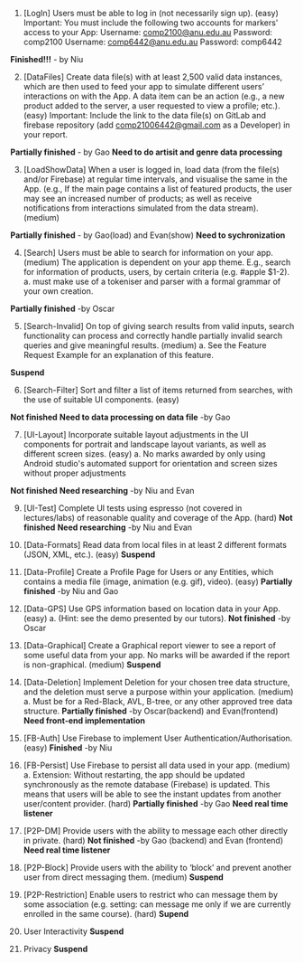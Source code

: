 1. [LogIn] Users must be able to log in (not necessarily sign up). (easy)
Important: You must include the following two accounts for markers' access to your App:
Username: comp2100@anu.edu.au Password: comp2100
Username: comp6442@anu.edu.au Password: comp6442

**Finished!!!** - by Niu

2. [DataFiles] Create data file(s) with at least 2,500 valid data instances, which are then used to feed your app to
simulate different users’ interactions on with the App. A data item can be an action (e.g., a new product
added to the server, a user requested to view a profile; etc.). (easy)
Important: Include the link to the data file(s) on GitLab and firebase repository (add
comp21006442@gmail.com as a Developer) in your report.

**Partially finished** - by Gao
**Need to do artisit and genre data processing**

3. [LoadShowData] When a user is logged in, load data (from the file(s) and/or Firebase) at regular time intervals,
and visualise the same in the App. (e.g., If the main page contains a list of featured products, the user may see
an increased number of products; as well as receive notifications from interactions simulated from the data
stream). (medium)

**Partially finished** - by Gao(load) and Evan(show)
**Need to sychronization**

4. [Search] Users must be able to search for information on your app. (medium)
The application is dependent on your app theme. E.g., search for information of products, users, by certain
criteria (e.g. #apple $1-2).
a. must make use of a tokeniser and parser with a formal grammar of your own creation.

**Partially finished** -by Oscar

5. [Search-Invalid] On top of giving search results from valid inputs, search functionality can process and
correctly handle partially invalid search queries and give meaningful results. (medium)
a. See the Feature Request Example for an explanation of this feature.

**Suspend** 

6. [Search-Filter] Sort and filter a list of items returned from searches, with the use of suitable UI components.
(easy)

**Not finished** 
**Need to data processing on data file** -by Gao

7. [UI-Layout] Incorporate suitable layout adjustments in the UI components for portrait and landscape layout variants, as well as different screen sizes. (easy) a. No marks awarded by only using Android studio's automated support for orientation and screen sizes without proper adjustments

**Not finished** 
**Need researching** -by Niu and Evan


9. [UI-Test] Complete UI tests using espresso (not covered in lectures/labs) of reasonable quality and coverage of the App. (hard)
**Not finished**
**Need researching** -by Niu and Evan


10. [Data-Formats] Read data from local files in at least 2 different formats (JSON, XML, etc.). (easy)
**Suspend**


11. [Data-Profile] Create a Profile Page for Users or any Entities, which contains a media file (image, animation (e.g. gif), video). (easy)
**Partially finished** -by Niu and Gao

12. [Data-GPS] Use GPS information based on location data in your App. (easy) a. (Hint: see the demo presented by our tutors).
**Not finished** -by Oscar

13. [Data-Graphical] Create a Graphical report viewer to see a report of some useful data from your app. No marks will be awarded if the report is non-graphical. (medium)
**Suspend**

14. [Data-Deletion] Implement Deletion for your chosen tree data structure, and the deletion must serve a purpose within your application. (medium) a. Must be for a Red-Black, AVL, B-tree, or any other approved tree data structure.
**Partially finished** -by Oscar(backend) and Evan(frontend)
**Need front-end implementation**

15. [FB-Auth] Use Firebase to implement User Authentication/Authorisation. (easy)
**Finished** -by Niu

16. [FB-Persist] Use Firebase to persist all data used in your app. (medium) a. Extension: Without restarting, the app should be updated synchronously as the remote database (Firebase) is updated. This means that users will be able to see the instant updates from another user/content provider. (hard)
**Partially finished** -by Gao
**Need real time listener**


17. [P2P-DM] Provide users with the ability to message each other directly in private. (hard)
 **Not finished** -by Gao (backend) and Evan (frontend)
 **Need real time listener**
 
18. [P2P-Block] Provide users with the ability to ‘block’ and prevent another user from direct messaging them. (medium)
**Suspend**

19. [P2P-Restriction] Enable users to restrict who can message them by some association (e.g. setting: can message me only if we are currently enrolled in the same course). (hard)
**Supend**

21. User Interactivity
**Suspend**

20. Privacy
**Suspend**
